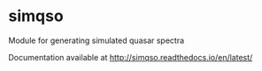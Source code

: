 simqso
======

Module for generating simulated quasar spectra

Documentation available at http://simqso.readthedocs.io/en/latest/
